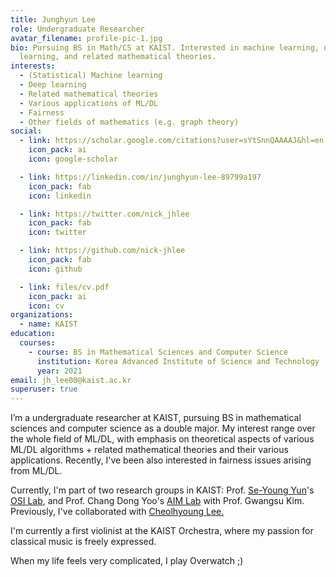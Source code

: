 ```yaml
---
title: Junghyun Lee
role: Undergraduate Researcher
avatar_filename: profile-pic-1.jpg
bio: Pursuing BS in Math/CS at KAIST. Interested in machine learning, deep
  learning, and related mathematical theories.
interests:
  - (Statistical) Machine learning
  - Deep learning
  - Related mathematical theories
  - Various applications of ML/DL
  - Fairness
  - Other fields of mathematics (e.g. graph theory)
social:
  - link: https://scholar.google.com/citations?user=sYtSnnQAAAAJ&hl=en
    icon_pack: ai
    icon: google-scholar

  - link: https://linkedin.com/in/junghyun-lee-89799a197
    icon_pack: fab
    icon: linkedin

  - link: https://twitter.com/nick_jhlee
    icon_pack: fab
    icon: twitter

  - link: https://github.com/nick-jhlee
    icon_pack: fab
    icon: github

  - link: files/cv.pdf
    icon_pack: ai
    icon: cv
organizations:
  - name: KAIST
education:
  courses:
    - course: BS in Mathematical Sciences and Computer Science
      institution: Korea Advanced Institute of Science and Technology
      year: 2021
email: jh_lee00@kaist.ac.kr
superuser: true
---
```

I’m a undergraduate researcher at KAIST, pursuing BS in mathematical sciences and computer science as a double major. My interest range over the whole field of ML/DL, with emphasis on theoretical aspects of various ML/DL algorithms + related mathematical theories and their various applications. Recently, I've been also interested in fairness issues arising from ML/DL.

Currently, I'm part of two research groups in KAIST: Prof. [Se-Young Yun](https://fbsqkd.github.io/)'s [OSI Lab](http://osi.kaist.ac.kr/), and Prof. Chang Dong Yoo's [AIM Lab](https://slsp.kaist.ac.kr/xe/) with Prof. Gwangsu Kim.
Previously, I've collaborated with [Cheolhyoung Lee.](https://sites.google.com/view/cheolhyounglee)

I'm currently a first violinist at the KAIST Orchestra, where my passion for classical music is freely expressed.

When my life feels very complicated, I play Overwatch ;)